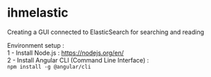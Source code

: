 # ihmelastic
Creating a GUI connected to ElasticSearch for searching and reading  
  
Environment setup :  
1 - Install Node.js : https://nodejs.org/en/  
2 - Install Angular CLI (Command Line Interface) :  
    `npm install -g @angular/cli`
